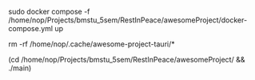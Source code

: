 sudo docker compose -f /home/nop/Projects/bmstu_5sem/RestInPeace/awesomeProject/docker-compose.yml up

rm -rf /home/nop/.cache/awesome-project-tauri/*

(cd /home/nop/Projects/bmstu_5sem/RestInPeace/awesomeProject/ && ./main)
